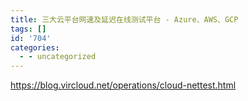 ```yaml
---
title: 三大云平台网速及延迟在线测试平台 - Azure、AWS、GCP
tags: []
id: '704'
categories:
  - - uncategorized
---
```


https://blog.vircloud.net/operations/cloud-nettest.html
